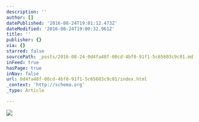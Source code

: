 ```yaml
---
description: ''
author: []
datePublished: '2016-08-24T19:01:12.473Z'
dateModified: '2016-08-24T19:00:32.961Z'
title: ''
publisher: {}
via: {}
starred: false
sourcePath: _posts/2016-08-24-0d4fa48f-00cd-4bf0-91f1-5c65603c9c01.md
inFeed: true
hasPage: true
inNav: false
url: 0d4fa48f-00cd-4bf0-91f1-5c65603c9c01/index.html
_context: 'http://schema.org'
_type: Article

---
```

![](https://the-grid-user-content.s3-us-west-2.amazonaws.com/ca987b5c-c7b3-4788-bb2b-5483d520007e.jpg)